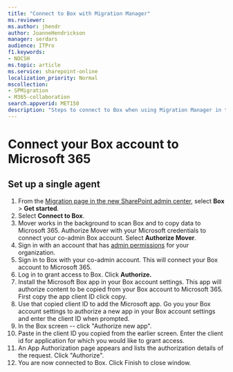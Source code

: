 ```yaml
---
title: "Connect to Box with Migration Manager"
ms.reviewer: 
ms.author: jhendr
author: JoanneHendrickson
manager: serdars
audience: ITPro
f1.keywords:
- NOCSH
ms.topic: article
ms.service: sharepoint-online
localization_priority: Normal
mscollection:
- SPMigration
- M365-collaboration
search.appverid: MET150
description: "Steps to connect to Box when using Migration Manager in the SharePoint Admin center."
---
```


# Connect your Box account to Microsoft 365


## Set up a single agent

1. From the [Migration page in the new SharePoint admin center](https://admin.microsoft.com/sharepoint?page=migrationCenter&modern), select **Box** > **Get started**.
2. Select **Connect to Box**. 
3. Mover works in the background to scan Box and to copy data to Microsoft 365.  Authorize Mover with your Microsoft credentials to connect your co-admin Box account. Select **Authorize Mover**.
4. Sign in with an account that has [admin permissions](/sharepoint/sharepoint-admin-role) for your organization.  
5. Sign in to Box with your co-admin account. This will connect your Box account to Microsoft 365.
6. Log in to grant access to Box. Click **Authorize.**
7. Install the Microsoft Box app in your Box account settings. This app will authorize content to be copied from your Box account to Microsoft 365. First copy the app client ID click copy.
8. Use that copied client ID to add the Microsoft app. Go you your Box account settings to authorize a new app in your Box account settings and enter the client ID when prompted.
9. In the Box screen -- click "Authorize new app".
10. Paste in the client ID you copied from the earlier screen. Enter the client id for application for which you would like to grant access.
11. An App Authorization page appears and lists the authorization details of the request. Click "Authorize".
12. You are now connected to Box. Click Finish to close window.




 
